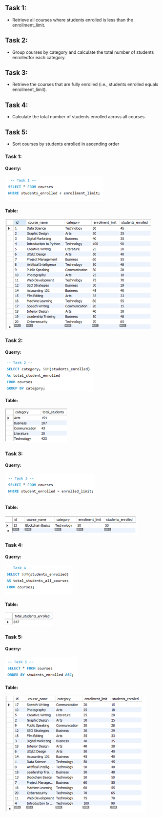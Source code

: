 ## Task 1:
-  Retrieve all courses where students enrolled is less than the enrollment_limit.
 ## Task 2:
-  Group courses by category and calculate the total number of students enrolledfor each category.
  ## Task 3:
-  Retrieve the courses that are fully enrolled (i.e., students enrolled equals enrollment_limit).
  ## Task 4:
-  Calculate the total number of students enrolled across all courses.
  ## Task 5:
- Sort courses by students enrolled in ascending order

### Task 1:
#### Querry:
![screenshot](image/Task%201.png)
#### Table:
![screenshot](image/Task%201_tbl.png)

### Task 2:
#### Querry:
![screenshot](image/Task%202.png)
#### Table:
![screenshot](image/Task%202_tbl.png)

### Task 3:
#### Querry:
![screenshot](image/Task%203.png)
#### Table:
![screenshot](image/Task%203_tbl.png)

### Task 4:
#### Querry:
![screenshot](image/Task%204.png)
#### Table:
![screenshot](image/Task%204_tbl.png)

### Task 5:
#### Querry:
![screenshot](image/Task%205.png)
#### Table:
![screenshot](image/Task%205_tbl.png)
